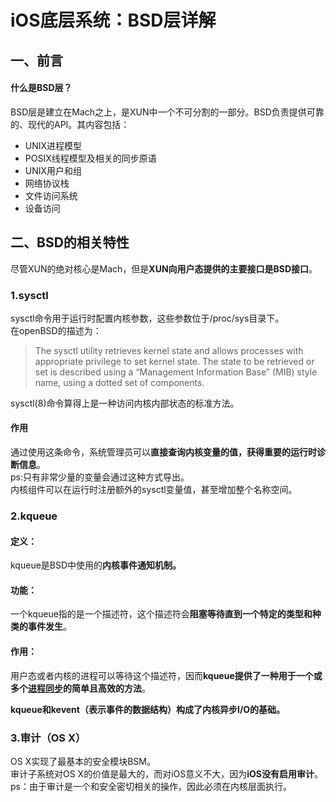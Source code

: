 # iOS底层系统：BSD层详解

## 一、前言

#### 什么是BSD层？

BSD层是建立在Mach之上，是XUN中一个不可分割的一部分。BSD负责提供可靠的、现代的API。其内容包括：
- UNIX进程模型
- POSIX线程模型及相关的同步原语
- UNIX用户和组
- 网络协议栈
- 文件访问系统
- 设备访问

## 二、BSD的相关特性

尽管XUN的绝对核心是Mach，但是**XUN向用户态提供的主要接口是BSD接口**。

### 1.sysctl

sysctl命令用于运行时配置内核参数，这些参数位于/proc/sys目录下。  
在openBSD的描述为：  
> The sysctl utility retrieves kernel state and allows processes with appropriate privilege to set kernel state. The state to be retrieved or set is described using a “Management Information Base” (MIB) style name, using a dotted set of components.  

sysctl(8)命令算得上是一种访问内核内部状态的标准方法。  
#### 作用
通过使用这条命令，系统管理员可以**直接查询内核变量的值，获得重要的运行时诊断信息**。  
ps:只有非常少量的变量会通过这种方式导出。  
内核组件可以在运行时注册额外的sysctl变量值，甚至增加整个名称空间。

### 2.kqueue

#### 定义：
kqueue是BSD中使用的**内核事件通知机制。**

#### 功能：
一个kqueue指的是一个描述符，这个描述符会**阻塞等待直到一个特定的类型和种类的事件发生**。

#### 作用：

用户态或者内核的进程可以等待这个描述符，因而**kqueue提供了一种用于一个或多个<u>进程同步</u>的简单且高效的方法**。    

**kqueue和kevent（表示事件的数据结构）构成了内核异步I/O的基础。**

### 3.审计（OS X）

OS X实现了最基本的安全模块BSM。  
审计子系统对OS X的价值是最大的，而对iOS意义不大，因为**iOS没有启用审计**。  
ps：由于审计是一个和安全密切相关的操作，因此必须在内核层面执行。
